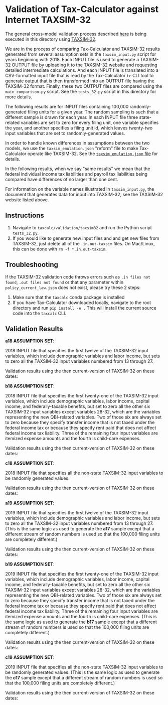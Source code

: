 Validation of Tax-Calculator against Internet TAXSIM-32
=======================================================

The general cross-model validation process described
[here](https://github.com/PSLmodels/Tax-Calculator/blob/master/taxcalc/validation/README.md#validation-of-tax-calculator-logic)
is being executed in this directory using
[TAXSIM-32](https://users.nber.org/~taxsim/taxsim27/).

We are in the process of comparing Tax-Calculator and TAXSIM-32
results generated from several assumption sets in the `taxsim_input.py`
script for years beginning with 2018. Each INPUT file is
used to generate a TAXSIM-32 OUTPUT file by uploading it to the
TAXSIM-32 website and requesting detailed intermediate calculations.
And each INPUT file is translated into a CSV-formatted input file that
is read by the Tax-Calculator `tc` CLI tool to generate output that is
then transformed into an OUTPUT file having the TAXSIM-32 format.
Finally, these two OUTPUT files are compared using the `main_comparison.py`
script. See the `tests_32.py` script in this directory for more details.

The following results are for INPUT files containing 100,000
randomly-generated filing units for a given year. The random sampling
is such that a different sample is drawn for each year. In each INPUT
file three state-related variables are set to zero for every filing
unit, one variable specifies the year, and another specifies a filing
unit id, which leaves twenty-two input variables that are set to
randomly-generated values.

In order to handle known differences in assumptions between the two
models, we use the `taxsim_emulation.json` "reform" file to make
Tax-Calculator operate like TAXSIM-32. See the
[`taxsim_emulation.json`
file](https://github.com/PSLmodels/Tax-Calculator/blob/master/taxcalc/validation/taxsim32/taxsim_emulation.json)
for details.

In the following results, when we say "same results" we mean that the
federal individual income tax liabilities and payroll tax liabilities
being compared have differences of no larger than one cent.

For information on the variable names illustrated in `taxsim_input.py`,
the document that generates data for input into TAXSIM-32, see the TAXSIM-32 website listed above.


Instructions
------------------
1. Navigate to `taxcalc/validation/taxsim32` and run the Python script `tests_32.py`.
2. If you would like to generate new input files and and get new files from TAXSIM-32,
just delete all of the `.in.out-taxsim` files. On Mac/Linux, this can be done with
`rm -f *.in.out-taxsim`.


Troubleshooting
------------------
If the TAXSIM-32 validation code throws errors such as `.in files not found`,
`.out files not found` or that any parameter within `policy_current_law.json`
does not exist, please try these 2 steps:

1. Make sure that the `taxcalc` conda package is installed
2. If you have Tax-Calculator downloaded locally, navigate to the root directory
and run `pip install -e .` This will install the current source code into the `taxcalc`
CLI.


Validation Results
------------------

**a18 ASSUMPTION SET**:

2018 INPUT file that specifies the first twelve of the TAXSIM-32
input variables, which include demographic variables and labor income,
but sets to zero all the TAXSIM-32 input variables numbered from 13
through 27.

Validation results using the then current-version of TAXSIM-32 on these dates:

**b18 ASSUMPTION SET**:

2018 INPUT file that specifies the first twenty-one of the TAXSIM-32
input variables, which include demographic variables, labor income,
capital income, and federally-taxable benefits, but set to zero all
the other six TAXSIM-32 input variables except variables 28-32,
which are the variables representing the new QBI-related variables.
Two of those six are always set to zero because they specify transfer income
that is not taxed under the federal income tax or because they specify rent paid that
does not affect federal income tax liability. Three of the remaining
four input variables are itemized expense amounts and the fourth is
child-care expenses.

Validation results using the then current-version of TAXSIM-32 on these dates:

**c18 ASSUMPTION SET**:

2018 INPUT file that specifies all the non-state TAXSIM-32 input
variables to be randomly generated values.

Validation results using the then current-version of TAXSIM-32 on these dates:

**a19 ASSUMPTION SET**:

2019 INPUT file that specifies the first twelve of the TAXSIM-32
input variables, which include demographic variables and labor income,
but sets to zero all the TAXSIM-32 input variables numbered from 13
through 27. (This is the same logic as used to generate the **a17**
sample except that a different stream of random numbers is used so that
the 100,000 filing units are completely different.)

Validation results using the then current-version of TAXSIM-32 on these dates:

**b19 ASSUMPTION SET**:

2019 INPUT file that specifies the first twenty-one of the TAXSIM-32
input variables, which include demographic variables, labor income,
capital income, and federally-taxable benefits, but set to zero all
the other six TAXSIM-32 input variables except variables 28-32,
which are the variables representing the new QBI-related variables.
Two of those six are always set to zero because they specify transfer income
that is not taxed under the federal income tax or because they specify rent paid that
does not affect federal income tax liability. Three of the remaining
four input variables are itemized expense amounts and the fourth is
child-care expenses. (This is the same logic as used to generate the
**b17** sample except that a different stream of random numbers is
used so that the 100,000 filing units are completely different.)

Validation results using the then current-version of TAXSIM-32 on these dates:

**c19 ASSUMPTION SET**:

2019 INPUT file that specifies all the non-state TAXSIM-32 input
variables to be randomly generated values. (This is the same logic as
used to generate the **c17** sample except that a different stream of
random numbers is used so that the 100,000 filing units are completely
different.)

Validation results using the then current-version of TAXSIM-32 on these dates:
